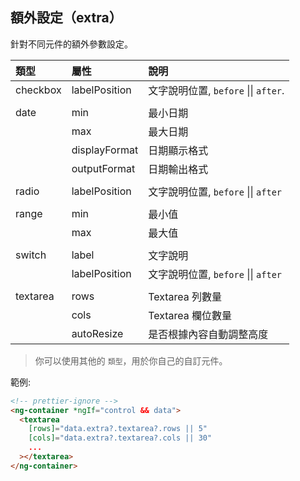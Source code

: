 ## 額外設定（extra）

針對不同元件的額外參數設定。

| 類型     | 屬性          | 說明                                 |
| :------- | :------------ | :----------------------------------- |
| checkbox | labelPosition | 文字說明位置, `before` \|\| `after`. |
|          |               |                                      |
| date     | min           | 最小日期                             |
|          | max           | 最大日期                             |
|          | displayFormat | 日期顯示格式                         |
|          | outputFormat  | 日期輸出格式                         |
|          |               |                                      |
| radio    | labelPosition | 文字說明位置, `before` \|\| `after`  |
|          |               |                                      |
| range    | min           | 最小值                               |
|          | max           | 最大值                               |
|          |               |                                      |
| switch   | label         | 文字說明                             |
|          | labelPosition | 文字說明位置, `before` \|\| `after`  |
|          |               |                                      |
| textarea | rows          | Textarea 列數量                      |
|          | cols          | Textarea 欄位數量                    |
|          | autoResize    | 是否根據內容自動調整高度             |

> 你可以使用其他的 `類型`，用於你自己的自訂元件。

範例:

```html
<!-- prettier-ignore -->
<ng-container *ngIf="control && data">
  <textarea
    [rows]="data.extra?.textarea?.rows || 5"
    [cols]="data.extra?.textarea?.cols || 30"
    ...
  ></textarea>
</ng-container>
```
